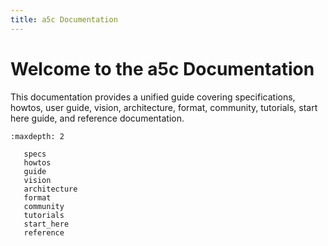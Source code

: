 ```yaml
---
title: a5c Documentation
---
```


# Welcome to the a5c Documentation

This documentation provides a unified guide covering specifications, howtos, user guide, vision, architecture, format, community, tutorials, start here guide, and reference documentation.

```{toctree}
:maxdepth: 2

   specs
   howtos
   guide
   vision
   architecture
   format
   community
   tutorials
   start_here
   reference
```
